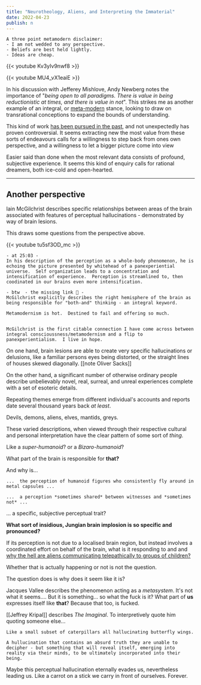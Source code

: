 ```yaml
---
title: "Neurotheology, Aliens, and Interpreting the Immaterial"
date: 2022-04-23
publish: n
---
```

```
A three point metamodern disclaimer:
- I am not wedded to any perspective.
- Beliefs are best held lightly.
- Ideas are cheap.
```


{{< youtube Kv3yIv9nwf8 >}}

{{< youtube MU4_vX1eaiE >}}

In his discussion with Jefferey Mishlove, Andy Newberg notes the importance of  "*being open to all paradigms.  There is value in being reductionistic at times, and there is value in not*".  This strikes me as another example of an integral, or [meta-modern](Metamodernism%20and%20the%20evolution%20of%20consciousness.md) stance, looking to draw on transrational conceptions to expand the bounds of  understanding.  

This kind of work [has been pursued in the past](https://en.wikipedia.org/wiki/God_helmet), and not unexpectedly has proven controversial.  It seems extracting new the most value from these sorts of endeavours calls for a willingness to step back from ones own perspective, and a willingness to let a bigger picture come into view

Easier said than done when the most relevant data consists of profound, subjective experience.  It seems this kind of enquiry calls for rational dreamers, both ice-cold and open-hearted.

---

## Another perspective 

Iain McGilchrist describes specific relationships between areas of the brain associated with features of perceptual hallucinations - demonstrated by way of brain lesions.  

This draws some questions from the perspective above.

{{< youtube tu5sf3OD_mc >}}

```
- at 25:03 -
In his description of the perception as a whole-body phenomenon, he is echoing the picture presented by whitehead of a panexperiential universe.  Self organization leads to a concentration and intensification of experience.  Perception is streamlined to, then coodinated in our brains even more intensification.

- btw  - the missing link 🐒 -
McGilchrist explicitly describes the right hemisphere of the brain as being responsible for "both-and" thinking - an integral keyword.

Metamodernism is hot.  Destined to fail and offering so much.


McGilchrist is the first citable connection I have come across between integral conscioussness/metamodernism and a flip to panexperientialism.  I live in hope.

```

On one hand, brain lesions are able to create very specific hallucinations or delusions, like a familiar persons eyes being distorted, or the straight lines of houses skewed diagonally.   [[note  Oliver Sacks]]


On the other hand, a significant number of otherwise ordinary people describe unbelievably novel, real, surreal, and unreal experiences complete with a set of esoteric details.  

Repeating themes emerge from different individual's accounts and reports date several thousand years back *at least*.   

Devils, demons, aliens, elves, mantids, greys.  

These varied descriptions, when viewed through their respective cultural and personal interpretation have the clear pattern of some sort of *thing.*  

Like a *super-humanoid*? 
or a *Bizaro-humanoid*? 

What part of the brain is responsible for **that?**

And why is... 
```
...  the perception of humanoid figures who consistently fly around in metal capsules ...

...  a perception *sometimes shared* between witnesses and *sometimes not* ...  

```
... a specific, subjective perceptual trait?  

**What sort of insidious, Jungian brain implosion is so specific and pronounced?** 


If its perception is not due to a localised brain region, but instead involves a coordinated effort on behalf of the brain, what is it responding to and and [why the hell are aliens communicating telepathically to groups of children?  ](https://en.wikipedia.org/wiki/Ariel_School_UFO_incident)

Whether that is actually happening or not is not the question.  

The question does is why does it seem like it is?

Jacques Vallee describes the phenomenon acting as a *metasystem*.  It's not what it seems.... But it is something... so what the fuck is it?  What part of **us** expresses itself like **that**?   Because that too, is fucked.  

[[Jeffrey Kripal]] describes *The Imaginal*.  To interpretively quote him quoting someone else...

```
Like a small subset of caterpillars all hallucinating butterfly wings.

A hullucination that contains an absurd truth they are unable to decipher - but something that will reveal itself, emerging into reality via their minds, to be ultimately incorporated into their being. 
```

Maybe this perceptual hallucination eternally evades us, nevertheless leading us.  Like a carrot on a stick we carry in front of ourselves.  Forever.
